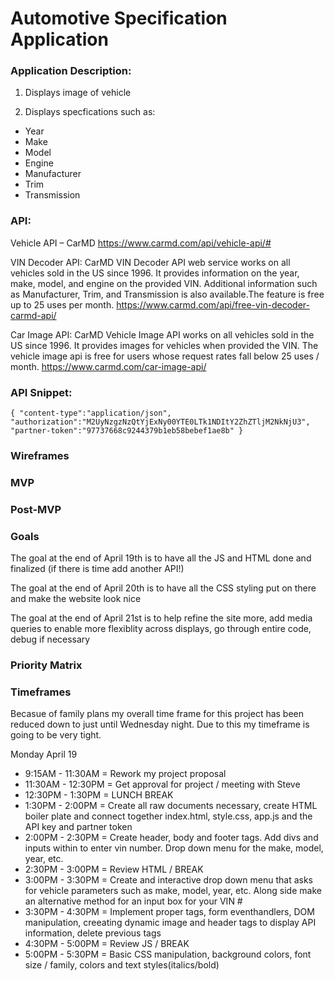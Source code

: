 # Automotive Specification Application

### Application Description:

1. Displays image of vehicle

2. Displays specfications such as:
- Year
- Make
- Model
- Engine
- Manufacturer
- Trim
- Transmission

### API:

Vehicle API – CarMD
https://www.carmd.com/api/vehicle-api/#

VIN Decoder API: CarMD VIN Decoder API web service works on all vehicles sold in the US since 1996. It provides information on the year, make, model, and engine on the provided VIN. Additional information such as Manufacturer, Trim, and Transmission is also available.The feature is free up to 25 uses per month.
https://www.carmd.com/api/free-vin-decoder-carmd-api/

Car Image API: CarMD Vehicle Image API works on all vehicles sold in the US since 1996. It provides images for vehicles when provided the VIN. The vehicle image api is free for users whose request rates fall below 25 uses / month.
https://www.carmd.com/car-image-api/

### API Snippet:

`{
  "content-type":"application/json",
  "authorization":"M2UyNzgzNzQtYjExNy00YTE0LTk1NDItY2ZhZTljM2NkNjU3",
  "partner-token":"97737668c9244379b1eb58bebef1ae8b"
}`                           



### Wireframes



### MVP



### Post-MVP



### Goals

The goal at the end of April 19th is to have all the JS and HTML done and finalized (if there is time add another API!)

The goal at the end of April 20th is to have all the CSS styling put on there and make the website look nice

The goal at the end of April 21st is to help refine the site more, add media queries to enable more flexiblity across displays, go through entire code, debug if necessary

### Priority Matrix



### Timeframes

Becasue of family plans my overall time frame for this project has been reduced down to just until Wednesday night. Due to this my timeframe is going to be very tight.

Monday April 19

- 9:15AM - 11:30AM = Rework my project proposal
- 11:30AM - 12:30PM = Get approval for project / meeting with Steve
- 12:30PM - 1:30PM = LUNCH BREAK
- 1:30PM - 2:00PM = Create all raw documents necessary, create HTML boiler plate and connect together index.html, style.css, app.js and the API key and partner token
- 2:00PM - 2:30PM = Create header, body and footer tags. Add divs and inputs within to enter vin number. Drop down menu for the make, model, year, etc. 
- 2:30PM - 3:00PM = Review HTML / BREAK
- 3:00PM - 3:30PM = Create and interactive drop down menu that asks for vehicle parameters such as make, model, year, etc. Along side make an alternative method for an input box for your VIN #
- 3:30PM - 4:30PM = Implement proper tags, form eventhandlers, DOM manipulation, creeating dynamic image and header tags to display API information, delete previous tags
- 4:30PM - 5:00PM = Review JS / BREAK
- 5:00PM - 5:30PM = Basic CSS manipulation, background colors, font size / family, colors and text styles(italics/bold)
